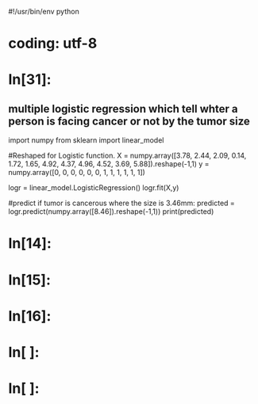#!/usr/bin/env python
# coding: utf-8

# In[31]:


## multiple logistic regression which tell whter a person is facing cancer or not by the tumor size

import numpy
from sklearn import linear_model

#Reshaped for Logistic function.
X = numpy.array([3.78, 2.44, 2.09, 0.14, 1.72, 1.65, 4.92, 4.37, 4.96, 4.52, 3.69, 5.88]).reshape(-1,1)
y = numpy.array([0, 0, 0, 0, 0, 0, 1, 1, 1, 1, 1, 1])

logr = linear_model.LogisticRegression()
logr.fit(X,y)

#predict if tumor is cancerous where the size is 3.46mm:
predicted = logr.predict(numpy.array([8.46]).reshape(-1,1))
print(predicted)


# In[14]:





# In[15]:





# In[16]:





# In[ ]:





# In[ ]:
